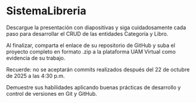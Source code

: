 # SistemaLibreria

Descargue la presentación con diapositivas y siga cuidadosamente cada paso para desarrollar el CRUD de las entidades Categoría y Libro.

Al finalizar, comparta el enlace de su repositorio de GitHub y suba el proyecto completo en formato .zip a la plataforma UAM Virtual como evidencia de su trabajo.

Recuerde: no se aceptarán commits realizados después del 22 de octubre de 2025 a las 4:30 p.m.

Demuestre sus habilidades aplicando buenas prácticas de desarrollo y control de versiones en Git y GitHub.
